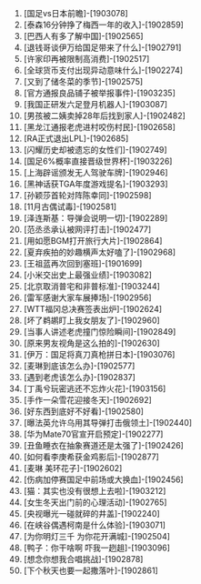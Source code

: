 
1. [国足vs日本前瞻]-[1903078]
1. [泰森16分钟挣了梅西一年的收入]-[1902859]
1. [巴西人有多了解中国]-[1902565]
1. [退钱哥谈伊万给国足带来了什么]-[1902791]
1. [许家印再被限制高消费]-[1902517]
1. [全球货币支付出现异动意味什么]-[1902274]
1. [又到了储冬菜的季节]-[1902575]
1. [官方通报良品铺子被举报事件]-[1903235]
1. [我国正研发六足登月机器人]-[1903087]
1. [男孩被二姨卖掉28年后找到家人]-[1902482]
1. [黑龙江通报老虎进村咬伤村民]-[1902658]
1. [RA正式退出LPL]-[1902685]
1. [闪耀历史却被遗忘的女性们]-[1902749]
1. [国足6%概率直接晋级世界杯]-[1903226]
1. [上海辟谣颁发无人驾驶车牌]-[1902946]
1. [黑神话获TGA年度游戏提名]-[1903293]
1. [孙颖莎首轮对阵陈幸同]-[1902598]
1. [11月古偶试毒]-[1902581]
1. [泽连斯基：导弹会说明一切]-[1902289]
1. [范丞丞承认被网评打击]-[1902477]
1. [用如愿BGM打开旅行大片]-[1902864]
1. [夏弃疾拍的妙趣横声太好嗑了]-[1902968]
1. [王祖蓝再次回到塞班]-[1901699]
1. [小米交出史上最强业绩]-[1903082]
1. [北京取消普宅和非普标准]-[1903244]
1. [雷军感谢大家车展捧场]-[1902956]
1. [WTT福冈总决赛签表出炉]-[1902624]
1. [坏了鹈鹕盯上我女朋友了]-[1902960]
1. [当事人讲述老虎撞门惊险瞬间]-[1902849]
1. [原来男友视角是这么拍的]-[1902630]
1. [伊万：国足将真刀真枪拼日本]-[1903076]
1. [麦琳到底该怎么办]-[1902577]
1. [遇到老虎该怎么办]-[1902837]
1. [丁禹兮玩密逃还不忘炸火花]-[1903156]
1. [手作一朵雪花迎接冬天]-[1902692]
1. [好东西到底好不好看]-[1902580]
1. [曝法英允许乌用其导弹打击俄领土]-[1902440]
1. [华为Mate70官宣开启预定]-[1902277]
1. [丑鱼睡衣在抽象赛道还是太强了]-[1902426]
1. [如何看李庚希获金鸡影后]-[1902877]
1. [麦琳 美环花子]-[1902602]
1. [伤病加停赛国足中前场或大换血]-[1902456]
1. [猫：其实也没有很想上去啦]-[1903212]
1. [女生冬天出门前的心理活动]-[1902765]
1. [央视曝光一碰就碎的井盖]-[1902240]
1. [在峡谷偶遇柯南是什么体验]-[1903071]
1. [为你明灯三千 为你花开满城]-[1902504]
1. [鸭子：你干啥啊 吓我一趔趄]-[1903096]
1. [想念你想我合唱挑战]-[1902878]
1. [下个秋天也要一起撒落叶]-[1902861]
